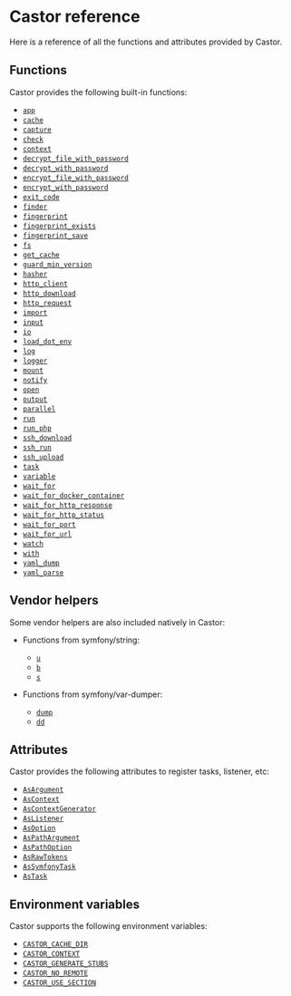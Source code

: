 # Castor reference

Here is a reference of all the functions and attributes provided by Castor.

## Functions

Castor provides the following built-in functions:

- [`app`](going-further/helpers/console-and-io.md#the-app-function)
- [`cache`](going-further/helpers/cache.md#the-cache-function)
- [`capture`](getting-started/run.md#the-capture-function)
- [`check`](going-further/helpers/assertion.md#the-check-function)
- [`context`](getting-started/context.md#the-context-function)
- [`decrypt_file_with_password`](going-further/helpers/crypto.md#the-decrypt_file_with_password-function)
- [`decrypt_with_password`](going-further/helpers/crypto.md#the-decrypt_with_password-function)
- [`encrypt_file_with_password`](going-further/helpers/crypto.md#the-encrypt_file_with_password-function)
- [`encrypt_with_password`](going-further/helpers/crypto.md#the-encrypt_with_password-function)
- [`exit_code`](getting-started/run.md#the-exit_code-function)
- [`finder`](going-further/helpers/filesystem.md#the-finder-function)
- [`fingerprint`](going-further/helpers/fingerprint.md#the-fingerprint-function)
- [`fingerprint_exists`](going-further/helpers/fingerprint.md#the-fingerprint_exists-and-fingerprint_save-functions)
- [`fingerprint_save`](going-further/helpers/fingerprint.md#the-fingerprint_exists-and-fingerprint_save-functions)
- [`fs`](going-further/helpers/filesystem.md#the-fs-function)
- [`get_cache`](going-further/helpers/cache.md#the-get_cache-function)
- [`guard_min_version`](going-further/helpers/version-check.md#the-guard_min_version-function)
- [`hasher`](going-further/helpers/fingerprint.md#the-hasher-function)
- [`http_client`](going-further/helpers/http-request.md#the-http_client-function)
- [`http_download`](going-further/helpers/http-request.md#the-http_download-function)
- [`http_request`](going-further/helpers/http-request.md#the-http_request-function)
- [`import`](getting-started/basic-usage.md#the-import-function)
- [`input`](going-further/helpers/console-and-io.md#the-input-function)
- [`io`](going-further/helpers/console-and-io.md#the-io-function)
- [`load_dot_env`](going-further/interacting-with-castor/dot-env.md#the-load_dot_env-function)
- [`log`](going-further/interacting-with-castor/log.md#the-log-function)
- [`logger`](going-further/interacting-with-castor/log.md#the-logger-function)
- [`mount`](going-further/extending-castor/mount.md)
- [`notify`](going-further/helpers/notify.md#the-notify-function)
- [`open`](going-further/helpers/open.md)
- [`output`](going-further/helpers/console-and-io.md#the-output-function)
- [`parallel`](going-further/helpers/parallel.md#the-parallel-function)
- [`run`](getting-started/run.md#the-run-function)
- [`run_php`](going-further/helpers/run-php.md)
- [`ssh_download`](going-further/helpers/ssh.md#the-ssh_download-function)
- [`ssh_run`](going-further/helpers/ssh.md#the-ssh_run-function)
- [`ssh_upload`](going-further/helpers/ssh.md#the-ssh_upload-function)
- [`task`](going-further/helpers/console-and-io.md#the-task-function)
- [`variable`](getting-started/context.md#the-variable-function)
- [`wait_for`](going-further/helpers/wait-for.md#the-wait_for-function)
- [`wait_for_docker_container`](going-further/helpers/wait-for.md#the-wait_for_docker_container-function)
- [`wait_for_http_response`](going-further/helpers/wait-for.md#the-wait_for_http_response-function)
- [`wait_for_http_status`](going-further/helpers/wait-for.md#the-wait_for_http_status-function)
- [`wait_for_port`](going-further/helpers/wait-for.md#the-wait_for_port-function)
- [`wait_for_url`](going-further/helpers/wait-for.md#the-wait_for_url-function)
- [`watch`](going-further/helpers/watch.md)
- [`with`](going-further/interacting-with-castor/advanced-context.md#the-with-function)
- [`yaml_dump`](going-further/helpers/yaml.md)
- [`yaml_parse`](going-further/helpers/yaml.md)

## Vendor helpers

Some vendor helpers are also included natively in Castor:

- Functions from symfony/string:
  - [`u`](https://symfony.com/doc/current/string.html#method-reference)
  - [`b`](https://symfony.com/doc/current/string.html#method-reference)
  - [`s`](https://symfony.com/doc/current/string.html#method-reference)

- Functions from symfony/var-dumper:
  - [`dump`](https://symfony.com/doc/current/components/var_dumper.html#the-dump-function)
  - [`dd`](https://symfony.com/doc/current/components/var_dumper.html#the-dump-function)

## Attributes

Castor provides the following attributes to register tasks, listener, etc:

- [`AsArgument`](getting-started/arguments.md#overriding-the-argument-name-and-description)
- [`AsContext`](getting-started/context.md#creating-a-new-context)
- [`AsContextGenerator`](going-further/interacting-with-castor/advanced-context.md#the-ascontextgenerator-attribute)
- [`AsListener`](going-further/extending-castor/events.md#registering-a-listener)
- [`AsOption`](getting-started/arguments.md#overriding-the-option-name-and-description)
- [`AsPathArgument`](getting-started/arguments.md#path-arguments-and-options)
- [`AsPathOption`](getting-started/arguments.md#path-arguments-and-options)
- [`AsRawTokens`](getting-started/arguments.md#arguments-without-configuration-nor-validation)
- [`AsSymfonyTask`](going-further/interacting-with-castor/symfony-task.md)
- [`AsTask`](getting-started/basic-usage.md)

## Environment variables

Castor supports the following environment variables:

- [`CASTOR_CACHE_DIR`](going-further/helpers/cache.md#cache-location-on-the-filesystem)
- [`CASTOR_CONTEXT`](getting-started/context.md#setting-a-default-context)
- [`CASTOR_GENERATE_STUBS`](installation.md#stubs)
- [`CASTOR_NO_REMOTE`](going-further/extending-castor/remote-imports.md#preventing-remote-imports)
- [`CASTOR_USE_SECTION`](going-further/helpers/console-and-io.md#experimental-section-output)
